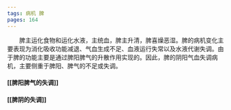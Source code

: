 ```yaml
---
tags: 病机 脾
pages: 164
---
```

&emsp;&emsp;脾主运化食物和运化水液，主统血，脾主升清，脾喜燥恶湿。脾的病机变化主要表现为消化吸收功能减退、气血生成不足、血液运行失常以及水液代谢失调。由于脾的功能主要是通过脾阳脾气的升散作用实现的。因此，脾的阴阳气血失调病机，主要侧重于脾阳、脾气的不足或失调。

#### [[脾阳脾气的失调]]
#### [[脾阴的失调]]